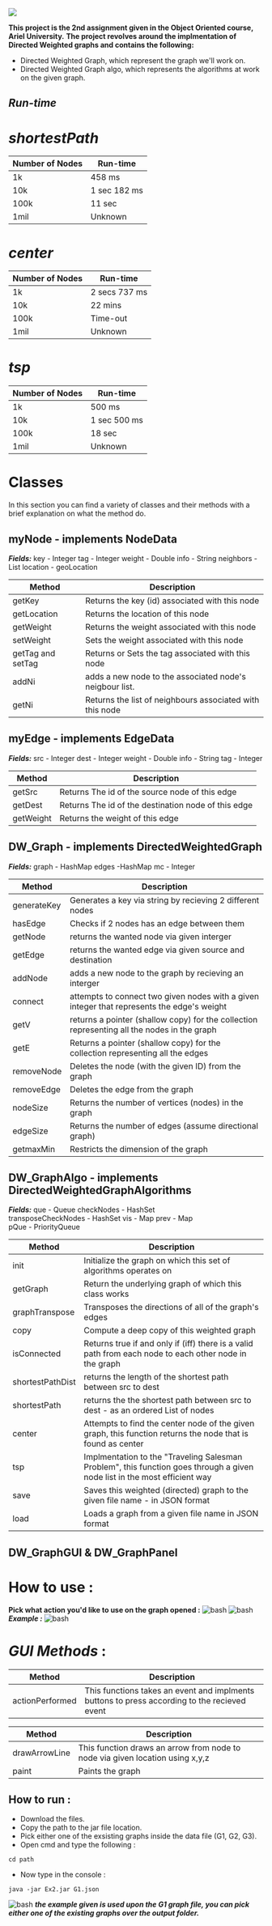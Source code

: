 ![](https://online.stanford.edu/sites/default/files/styles/figure_default/public/2021-07/Machine-Learning-with-Graphs_XCS224w.jpg?itok=Jbv8BuhY)

**This project is the 2nd assignment given in the Object Oriented course, Ariel University.**
**The project revolves around the implmentation of Directed Weighted graphs and contains the following:**

 - Directed Weighted Graph, which represent the graph we'll work on.
 - Directed Weighted Graph algo, which represents the algorithms at work on the given graph.

## ***Run-time***

# *shortestPath*
|Number of Nodes|Run-time|
|--|--|
|1k |458 ms|
|10k |1 sec 182 ms|
|100k|11 sec|
|1mil|Unknown|

# *center* 
|Number of Nodes|Run-time|
|--|--|
|1k |2 secs 737 ms|
|10k |22 mins|
|100k|Time-out|
|1mil|Unknown|

# *tsp*
|Number of Nodes|Run-time|
|--|--|
|1k |500 ms|
|10k |1 sec 500 ms|
|100k|18 sec|
|1mil|Unknown|

# **Classes**
In this section you can find a variety of classes and their methods with a brief explanation on what the method do.

## **myNode** - implements **NodeData**

 
***Fields:***
key  - Integer
tag - Integer
weight  - Double
info - String
neighbors - List
location - geoLocation

|Method|Description|
|--|--|
|getKey|Returns the key (id) associated with this node |
|getLocation|Returns the location of this node|
|getWeight|Returns the weight associated with this node|
|setWeight|Sets the weight associated with this node|
|getTag and setTag|Returns or Sets the tag associated with this node|
|addNi|adds a new node to the associated node's neigbour list.|
|getNi|Returns the list of neighbours associated with this node |

## **myEdge** - implements **EdgeData**

 
 ***Fields:***
src - Integer
dest - Integer
weight - Double
info - String
tag - Integer

|Method|Description|
|--|--|
|getSrc|Returns The id of the source node of this edge|
|getDest|Returns The id of the destination node of this edge|
|getWeight|Returns the weight of this edge|

## **DW_Graph** - implements **DirectedWeightedGraph**

 ***Fields:***
graph - HashMap
edges -HashMap
mc - Integer

|Method|Description|
|--|--|
|generateKey|Generates a key via string by recieving 2 different nodes|
|hasEdge|Checks if 2 nodes has an edge between them|
|getNode|returns the wanted node via given interger|
|getEdge|returns the wanted edge via given source and destination|
|addNode|adds a new node to the graph by recieving an interger|
|connect|attempts to connect two given nodes with a given integer that represents the edge's weight|
|getV|returns a pointer (shallow copy) for the collection representing all the nodes in the graph|
|getE|Returns a pointer (shallow copy) for the collection representing all the edges|
|removeNode|Deletes the node (with the given ID) from the graph|
|removeEdge|Deletes the edge from the graph|
|nodeSize|Returns the number of vertices (nodes) in the graph|
|edgeSize|Returns the number of edges (assume directional graph)|
|getmaxMin |Restricts the dimension of the graph|

## **DW_GraphAlgo** - implements **DirectedWeightedGraphAlgorithms**

 
  ***Fields:***
que - Queue 
checkNodes - HashSet  
transposeCheckNodes - HashSet
vis - Map 
prev - Map  
pQue - PriorityQueue

|Method|Description|
|--|--|
|init|Initialize the graph on which this set of algorithms operates on|
|getGraph|Return the underlying graph of which this class works|
|graphTranspose | Transposes the directions of all of the graph's edges |
|copy|Compute a deep copy of this weighted graph|
|isConnected|Returns true if and only if (iff) there is a valid path from each node to each other node in the graph|
|shortestPathDist|returns the length of the shortest path between src to dest|
|shortestPath|returns the the shortest path between src to dest - as an ordered List of nodes|
|center |Attempts to find the center node of the given graph, this function returns the node that is found as center |
|tsp |Implmentation to the "Traveling Salesman Problem", this function goes through a given node list in the most efficient way  |
|save|Saves this weighted (directed) graph to the given file name - in JSON format|
|load|Loads a graph from a given file name in JSON format|

## **DW_GraphGUI & DW_GraphPanel** 

# How to use :
**Pick what action you'd like to use on the graph opened :**
![bash](https://i.imgur.com/mqtJ0BO.png)
![bash](https://i.imgur.com/tN6QjUS.png)
***Example :***
![bash](https://i.imgur.com/z6Wf8OS.png)
# ***GUI Methods*** :
|Method|Description|
|--|--|
|actionPerformed|This functions takes an event and implments buttons to press according to the recieved event|

|Method|Description|
|--|--|
|drawArrowLine| This function draws an arrow from node to node via given location using x,y,z|
|paint|Paints the graph|

## **How to run :** 
- Download the files.
- Copy the path to the jar file location.
- Pick either one of the exsisting graphs inside the data file (G1, G2, G3).
- Open cmd and type the following :
```console
cd path
```
- Now type in the console :
```console
java -jar Ex2.jar G1.json
```
![bash](https://i.imgur.com/de6d3Ci.png)
***the example given is used upon the G1 graph file, you can pick either one of the existing graphs over the output folder.***
